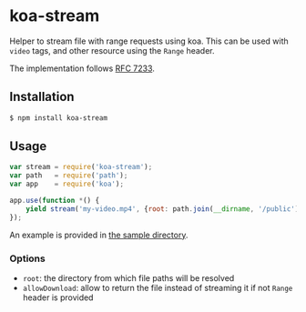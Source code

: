 # koa-stream

Helper to stream file with range requests using koa.
This can be used with `video` tags, and other resource using the `Range` header.

The implementation follows [RFC 7233](https://tools.ietf.org/html/rfc7233).

## Installation 

```sh
$ npm install koa-stream
```

## Usage

```javascript
var stream = require('koa-stream');
var path   = require('path');
var app    = require('koa');

app.use(function *() {
    yield stream('my-video.mp4', {root: path.join(__dirname, '/public')});
});
```

An example is provided in [the sample directory](./sample).

### Options

* `root`: the directory from which file paths will be resolved
* `allowDownload`: allow to return the file instead of streaming it if not `Range` header is provided


